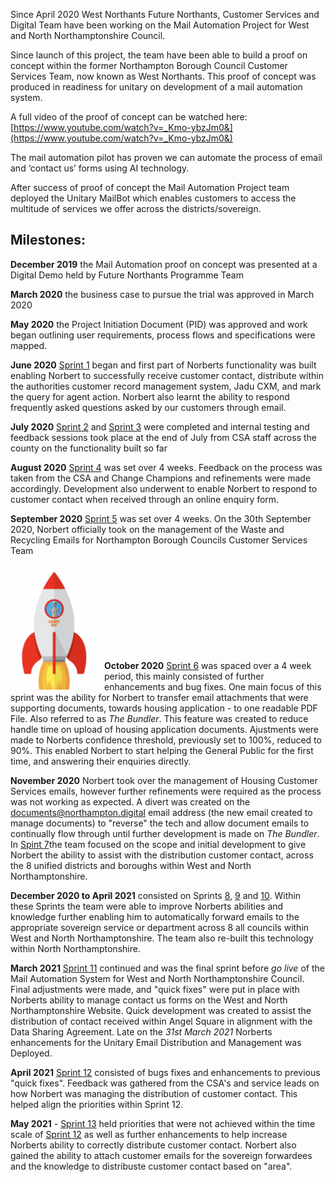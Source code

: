 
Since April 2020 West Northants Future Northants, Customer Services and Digital Team have been working on the Mail Automation Project for West and North Northamptonshire Council.

Since launch of this project, the team have been able to build a proof on concept within the former Northampton Borough Council Customer Services Team, now known as West Northants. This proof of concept was produced in readiness for unitary on development of a mail automation system.

A full video of the proof of concept can be watched here: [https://www.youtube.com/watch?v=_Kmo-ybzJm0&](https://www.youtube.com/watch?v=_Kmo-ybzJm0&)

The mail automation pilot has proven we can automate the process of email and ‘contact us’ forms using AI technology. 

After success of proof of concept the Mail Automation Project team deployed the Unitary MailBot which enables customers to access the multitude of services we offer across the districts/sovereign.


## Milestones:

**December 2019** the Mail Automation proof on concept was presented at a Digital Demo held by Future Northants Programme Team

**March 2020** the business case to pursue the trial was approved in March 2020

**May 2020** the Project Initiation Document (PID) was approved and work began outlining user requirements, process flows and specifications were mapped.

**June 2020** [Sprint 1](https://dev.azure.com/WNU-DevOps/Mail%20Automation%20Pilot%20NBC/_sprints/taskboard/West%20Northants%20Mailbot%20Team/Mail%20Automation%20Pilot%20NBC/West%20Northants%20Mailbot/Sprint%201) began and first part of Norberts functionality was built enabling Norbert to successfully receive customer contact, distribute within the authorities customer record management system, Jadu CXM, and mark the query for agent action. Norbert also learnt the ability to respond frequently asked questions asked by our customers through email.

**July 2020** [Sprint 2](https://dev.azure.com/WNU-DevOps/Mail%20Automation%20Pilot%20NBC/_sprints/taskboard/West%20Northants%20Mailbot%20Team/Mail%20Automation%20Pilot%20NBC/West%20Northants%20Mailbot/Sprint%202) and [Sprint 3](https://dev.azure.com/WNU-DevOps/Mail%20Automation%20Pilot%20NBC/_sprints/taskboard/West%20Northants%20Mailbot%20Team/Mail%20Automation%20Pilot%20NBC/West%20Northants%20Mailbot/Sprint%203) were completed and internal testing and feedback sessions took place at the end of July from CSA staff across the county on the functionality built so far

**August 2020** [Sprint 4](https://dev.azure.com/WNU-DevOps/Mail%20Automation%20Pilot%20NBC/_sprints/taskboard/West%20Northants%20Mailbot%20Team/Mail%20Automation%20Pilot%20NBC/West%20Northants%20Mailbot/Sprint%204) was set over 4 weeks. Feedback on the process was taken from the CSA and Change Champions and refinements were made accordingly. Development also underwent to enable Norbert to respond to customer contact when received through an online enquiry form. 

**September 2020** [Sprint 5](https://dev.azure.com/WNU-DevOps/Mail%20Automation%20Pilot%20NBC/_sprints/taskboard/West%20Northants%20Mailbot%20Team/Mail%20Automation%20Pilot%20NBC/West%20Northants%20Mailbot/Sprint%205) was set over 4 weeks. On the 30th September 2020, Norbert officially took on the management of the Waste and Recycling Emails for Northampton Borough Councils Customer Services Team 

<a href="url"><img src="https://github.com/MeganCrowthers/hello-world/blob/main/Images/Screenshot%202021-05-26%20at%2019.00.24.png" align="left" height="200" width="150" ></a>
<br>
<br>
<br>
<br>
<br>
<br>
<br>
<br>
<br>
**October 2020** [Sprint 6](https://dev.azure.com/WNU-DevOps/Mail%20Automation%20Pilot%20NBC/_sprints/taskboard/West%20Northants%20Mailbot%20Team/Mail%20Automation%20Pilot%20NBC/West%20Northants%20Mailbot/Sprint%206) was spaced over a 4 week period, this mainly consisted of further enhancements and bug fixes. One main focus of this sprint was the ability for Norbert to transfer email attachments that were supporting documents, towards housing application - to one readable PDF File. Also referred to as _The Bundler_. This feature was created to reduce handle time on upload of housing application documents. Ajustments were made to Norberts confidence threshold, previously set to 100%, reduced to 90%. This enabled Norbert to start helping the General Public for the first time, and answering their enquiries directly. 

**November 2020** Norbert took over the management of Housing Customer Services emails, however further refinements were required as the process was not working as expected. A divert was created on the documents@northampton.digital email address (the new email created to manage documents) to "reverse" the tech and allow document emails to continually flow through until further development is made on _The Bundler_. In [Spint 7](https://dev.azure.com/WNU-DevOps/Mail%20Automation%20Pilot%20NBC/_sprints/taskboard/West%20Northants%20Mailbot%20Team/Mail%20Automation%20Pilot%20NBC/West%20Northants%20Mailbot/Sprint%207)the team focused on the scope and initial development to give Norbert the ability to assist with the distribution customer contact, across the 8 unified districts and boroughs within West and North Northamptonshire.

**December 2020 to April 2021** consisted on Sprints [8](https://dev.azure.com/WNU-DevOps/Mail%20Automation%20Pilot%20NBC/_sprints/taskboard/West%20Northants%20Mailbot%20Team/Mail%20Automation%20Pilot%20NBC/West%20Northants%20Mailbot/Sprint%208), [9](https://dev.azure.com/WNU-DevOps/Mail%20Automation%20Pilot%20NBC/_sprints/taskboard/West%20Northants%20Mailbot%20Team/Mail%20Automation%20Pilot%20NBC/West%20Northants%20Mailbot/Sprint%209) and [10](https://dev.azure.com/WNU-DevOps/Mail%20Automation%20Pilot%20NBC/_sprints/taskboard/West%20Northants%20Mailbot%20Team/Mail%20Automation%20Pilot%20NBC/West%20Northants%20Mailbot/Sprint%2010). Within these Sprints the team were able to improve Norberts abilities and knowledge further enabling him to automatically forward emails to the appropriate sovereign service or department across 8 all councils within West and North Northamptonshire. The team also re-built this technology within North Northamptonshire.


**March 2021** [Sprint 11](https://github.com/FutureNorthants/VirtualWorker/projects/2) continued and was the final sprint before _go live_ of the Mail Automation System for West and North Northamptonshire Council. Final adjustments were made, and "quick fixes" were put in place with Norberts ability to manage contact us forms on the West and North Northamptonshire Website. Quick development was created to assist the distribution of contact received within Angel Square in alignment with the Data Sharing Agreement. Late on the _31st March 2021_ Norberts enhancements for the Unitary Email Distribution and Management was Deployed. 


**April 2021** [Sprint 12](https://github.com/FutureNorthants/VirtualWorker/projects/3) consisted of bugs fixes and enhancements to previous "quick fixes". Feedback was gathered from the CSA's and service leads on how Norbert was managing the distribution of customer contact. This helped align the priorities within Sprint 12. 

**May 2021** - [Sprint 13](https://github.com/FutureNorthants/VirtualWorker/projects/4) held priorities that were not achieved within the time scale of [Sprint 12](https://github.com/FutureNorthants/VirtualWorker/projects/3) as well as further enhancements to help increase Norberts ability to correctly distribute customer contact. Norbert also gained the ability to attach customer emails for the sovereign forwardees and the knowledge to distribuste customer contact based on "area".






